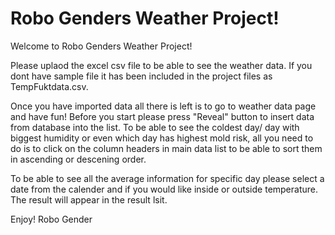 # Robo Genders Weather Project!

Welcome to Robo Genders Weather Project!

Please uplaod the excel csv file to be able to see the weather data. If you dont have sample file it has been included in the project files as TempFuktdata.csv. 

Once you have imported data all there is left is to go to weather data page and have fun! Before you start please press "Reveal" button to insert data from database into the list.  To be able to see the coldest day/ day with biggest humidity or even which day has highest mold risk, all you need to do is to click on the column headers in main data list to be able to sort them in ascending or descening order.

To be able to see all the average information for specific day please select a date from the calender and if you would like inside or outside temperature. The result will appear in the result lsit.


Enjoy!
Robo Gender
